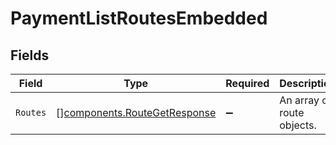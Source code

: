 # PaymentListRoutesEmbedded


## Fields

| Field                                                                        | Type                                                                         | Required                                                                     | Description                                                                  |
| ---------------------------------------------------------------------------- | ---------------------------------------------------------------------------- | ---------------------------------------------------------------------------- | ---------------------------------------------------------------------------- |
| `Routes`                                                                     | [][components.RouteGetResponse](../../models/components/routegetresponse.md) | :heavy_minus_sign:                                                           | An array of route objects.                                                   |